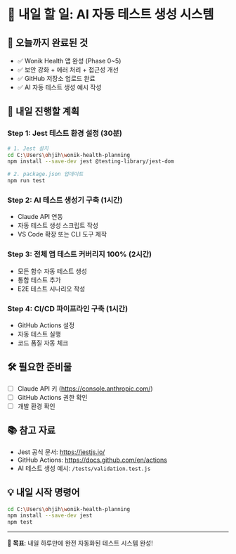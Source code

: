 # 🚀 내일 할 일: AI 자동 테스트 생성 시스템

## 📅 오늘까지 완료된 것
- ✅ Wonik Health 앱 완성 (Phase 0~5)
- ✅ 보안 강화 + 에러 처리 + 접근성 개선
- ✅ GitHub 저장소 업로드 완료
- ✅ AI 자동 테스트 생성 예시 작성

## 🎯 내일 진행할 계획

### **Step 1: Jest 테스트 환경 설정 (30분)**
```bash
# 1. Jest 설치
cd C:\Users\ohjih\wonik-health-planning
npm install --save-dev jest @testing-library/jest-dom

# 2. package.json 업데이트
npm run test
```

### **Step 2: AI 테스트 생성기 구축 (1시간)**
- Claude API 연동
- 자동 테스트 생성 스크립트 작성
- VS Code 확장 또는 CLI 도구 제작

### **Step 3: 전체 앱 테스트 커버리지 100% (2시간)**
- 모든 함수 자동 테스트 생성
- 통합 테스트 추가
- E2E 테스트 시나리오 작성

### **Step 4: CI/CD 파이프라인 구축 (1시간)**
- GitHub Actions 설정
- 자동 테스트 실행
- 코드 품질 자동 체크

## 🛠️ 필요한 준비물
- [ ] Claude API 키 (https://console.anthropic.com/)
- [ ] GitHub Actions 권한 확인
- [ ] 개발 환경 확인

## 📚 참고 자료
- Jest 공식 문서: https://jestjs.io/
- GitHub Actions: https://docs.github.com/en/actions
- AI 테스트 생성 예시: `/tests/validation.test.js`

## 💡 내일 시작 명령어
```bash
cd C:\Users\ohjih\wonik-health-planning
npm install --save-dev jest
npm test
```

---
**🎯 목표**: 내일 하루만에 완전 자동화된 테스트 시스템 완성!